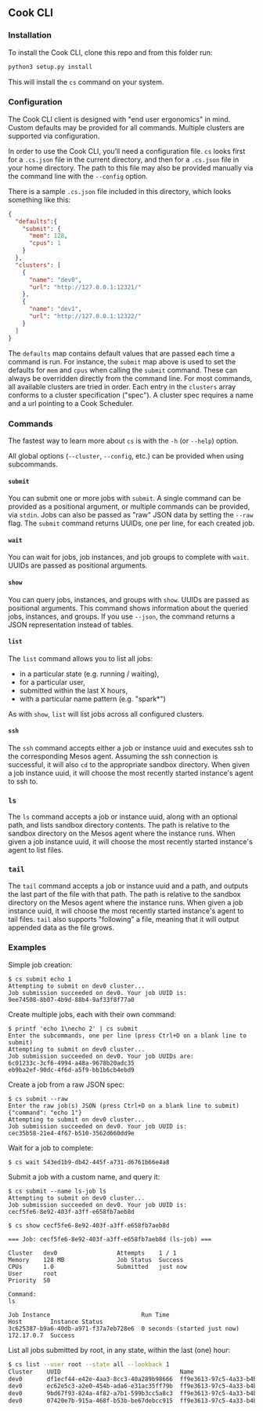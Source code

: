 ## Cook CLI

### Installation

To install the Cook CLI, clone this repo and from this folder run:

```bash
python3 setup.py install
```

This will install the `cs` command on your system.

### Configuration

The Cook CLI client is designed with "end user ergonomics" in mind. 
Custom defaults may be provided for all commands. 
Multiple clusters are supported via configuration.

In order to use the Cook CLI, you’ll need a configuration file. 
`cs` looks first for a `.cs.json` file in the current directory, and then for a `.cs.json` file in your home directory. 
The path to this file may also be provided manually via the command line with the `--config` option.

There is a sample `.cs.json` file included in this directory, which looks something like this:

```json
{
  "defaults":{
    "submit": {
      "mem": 128,
      "cpus": 1
    }
  },
  "clusters": [
    {
      "name": "dev0",
      "url": "http://127.0.0.1:12321/"
    },
    {
      "name": "dev1",
      "url": "http://127.0.0.1:12322/"
    }
  ]
}
```

The `defaults` map contains default values that are passed each time a command is run. 
For instance, the `submit` map above is used to set the defaults for `mem` and `cpus` when calling the `submit` command. 
These can always be overridden directly from the command line. 
For most commands, all available clusters are tried in order. 
Each entry in the `clusters` array conforms to a cluster specification ("spec"). 
A cluster spec requires a name and a url pointing to a Cook Scheduler.

### Commands

The fastest way to learn more about `cs` is with the `-h` (or `--help`) option.

All global options (`--cluster`, `--config`, etc.) can be provided when using subcommands.

#### `submit`

You can submit one or more jobs with `submit`. 
A single command can be provided as a positional argument, or multiple commands can be provided, via `stdin`. 
Jobs can also be passed as "raw" JSON data by setting the `--raw` flag. 
The `submit` command returns UUIDs, one per line, for each created job.

#### `wait`

You can wait for jobs, job instances, and job groups to complete with `wait`. 
UUIDs are passed as positional arguments.

#### `show`

You can query jobs, instances, and groups with `show`. 
UUIDs are passed as positional arguments. 
This command shows information about the queried jobs, instances, and groups. 
If you use `--json`, the command returns a JSON representation instead of tables.

#### `list`

The `list` command allows you to list all jobs:

- in a particular state (e.g. running / waiting),
- for a particular user,
- submitted within the last X hours,
- with a particular name pattern (e.g. "spark*")

As with `show`, `list` will list jobs across all configured clusters.

#### `ssh`

The `ssh` command accepts either a job or instance uuid and executes ssh to the corresponding Mesos agent.
Assuming the ssh connection is successful, it will also `cd` to the appropriate sandbox directory.
When given a job instance uuid, it will choose the most recently started instance's agent to ssh to.

### `ls`

The `ls` command accepts a job or instance uuid, along with an optional path, and lists sandbox directory contents.
The path is relative to the sandbox directory on the Mesos agent where the instance runs.
When given a job instance uuid, it will choose the most recently started instance's agent to list files.

### `tail`

The `tail` command accepts a job or instance uuid and a path, and outputs the last part of the file with that path.
The path is relative to the sandbox directory on the Mesos agent where the instance runs.
When given a job instance uuid, it will choose the most recently started instance's agent to tail files.
`tail` also supports "following" a file, meaning that it will output appended data as the file grows.

### Examples

Simple job creation:
```shell
$ cs submit echo 1
Attempting to submit on dev0 cluster...
Job submission succeeded on dev0. Your job UUID is:
9ee74508-8b07-4b9d-88b4-9af33f8f77a0
```

Create multiple jobs, each with their own command:
```shell
$ printf 'echo 1\necho 2' | cs submit
Enter the subcommands, one per line (press Ctrl+D on a blank line to submit)
Attempting to submit on dev0 cluster...
Job submission succeeded on dev0. Your job UUIDs are:
6c01233c-3cf6-4994-a48a-9678b20adc35
eb9ba2ef-90dc-4f6d-a5f9-bb1b6cb4ebd9
```

Create a job from a raw JSON spec:
```shell
$ cs submit --raw
Enter the raw job(s) JSON (press Ctrl+D on a blank line to submit)
{"command": "echo 1"}
Attempting to submit on dev0 cluster...
Job submission succeeded on dev0. Your job UUID is:
cec35b58-21e4-4f67-b510-3562d660dd9e
```

Wait for a job to complete:
```shell
$ cs wait 543ed1b9-db42-445f-a731-d6761b66e4a8
```

Submit a job with a custom name, and query it:
```
$ cs submit --name ls-job ls
Attempting to submit on dev0 cluster...
Job submission succeeded on dev0. Your job UUID is:
cecf5fe6-8e92-403f-a3ff-e658fb7aeb8d

$ cs show cecf5fe6-8e92-403f-a3ff-e658fb7aeb8d

=== Job: cecf5fe6-8e92-403f-a3ff-e658fb7aeb8d (ls-job) ===

Cluster   dev0                 Attempts    1 / 1
Memory    128 MB               Job Status  Success
CPUs      1.0                  Submitted   just now
User      root                 
Priority  50                   

Command:
ls

Job Instance                          Run Time                      Host        Instance Status
3c625387-b9a6-40db-a971-f37a7eb728e6  0 seconds (started just now)  172.17.0.7  Success
```

List all jobs submitted by root, in any state, within the last (one) hour:
```bash
$ cs list --user root --state all --lookback 1
Cluster    UUID                                  Name                                  Memory      CPUs    Priority  Attempts    Submitted       Command    Job Status
dev0       df1ecf44-e42e-4aa3-8cc3-40a289b98666  ff9e3613-97c5-4a33-b4bd-5194fae9c29e  128 MB         1          50  1 / 1       44 minutes ago  exit 1     Failed
dev0       ec62e5c3-a2e0-454b-ada6-e31ac35ff79b  ff9e3613-97c5-4a33-b4bd-5194fae9c29e  128 MB         1          50  1 / 1       44 minutes ago  ls         Success
dev0       9bd67f93-824a-4f82-a7b1-599b3cc5a8c3  ff9e3613-97c5-4a33-b4bd-5194fae9c29e  128 MB         1          50  1 / 1       44 minutes ago  sleep 60   Success
dev0       07420e7b-915a-468f-b53b-be67debcc915  ff9e3613-97c5-4a33-b4bd-5194fae9c29e  128 MB         1          50  0 / 1       44 minutes ago  ls         Waiting
```
